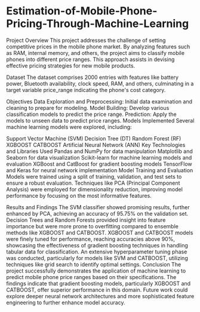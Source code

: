 # Estimation-of-Mobile-Phone-Pricing-Through-Machine-Learning

Project Overview
This project addresses the challenge of setting competitive prices in the mobile phone market. By analyzing features such as RAM, internal memory, and others, the project aims to classify mobile phones into different price ranges. This approach assists in devising effective pricing strategies for new mobile products.

Dataset
The dataset comprises 2000 entries with features like battery power, Bluetooth availability, clock speed, RAM, and others, culminating in a target variable price_range indicating the phone's cost category.

Objectives
Data Exploration and Preprocessing: Initial data examination and cleaning to prepare for modeling.
Model Building: Develop various classification models to predict the price range.
Prediction: Apply the models to unseen data to predict price ranges.
Models Implemented
Several machine learning models were explored, including:

Support Vector Machine (SVM)
Decision Tree (DT)
Random Forest (RF)
XGBOOST
CATBOOST
Artificial Neural Network (ANN)
Key Technologies and Libraries Used
Pandas and NumPy for data manipulation
Matplotlib and Seaborn for data visualization
Scikit-learn for machine learning models and evaluation
XGBoost and CatBoost for gradient boosting models
TensorFlow and Keras for neural network implementation
Model Training and Evaluation
Models were trained using a split of training, validation, and test sets to ensure a robust evaluation. Techniques like PCA (Principal Component Analysis) were employed for dimensionality reduction, improving model performance by focusing on the most informative features.

Results and Findings
The SVM classifier showed promising results, further enhanced by PCA, achieving an accuracy of 95.75% on the validation set.
Decision Trees and Random Forests provided insight into feature importance but were more prone to overfitting compared to ensemble methods like XGBOOST and CATBOOST.
XGBOOST and CATBOOST models were finely tuned for performance, reaching accuracies above 90%, showcasing the effectiveness of gradient boosting techniques in handling tabular data for classification.
An extensive hyperparameter tuning phase was conducted, particularly for models like SVM and CATBOOST, utilizing techniques like grid search to identify optimal settings.
Conclusion
The project successfully demonstrates the application of machine learning to predict mobile phone price ranges based on their specifications. The findings indicate that gradient boosting models, particularly XGBOOST and CATBOOST, offer superior performance in this domain. Future work could explore deeper neural network architectures and more sophisticated feature engineering to further enhance model accuracy.
